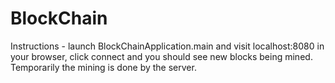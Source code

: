 # BlockChain

Instructions - launch BlockChainApplication.main and visit localhost:8080 in your browser, click connect and you should see new blocks being mined.
Temporarily the mining is done by the server.
